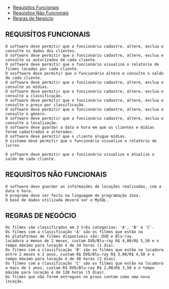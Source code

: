 * [Requisítos Funcionais](#requis%C3%8Dtos-funcionais)
* [Requisítos Não Funcionais](#requis%C3%8Dtos-n%C3%83o-funcionais)
* [Regras de Negócio](#regras-de-neg%C3%93cio)

## REQUISÍTOS FUNCIONAIS

    O software deve permitir que o funcionário cadastre, altere, exclua e consulte os dados dos clientes.
    O software deve permitir que o funcionário cadastre, altere, exclua e consulte os autorizados de cada cliente.
	O software deve permitir que o funcionário visualize o relatório de filmes locados por cada cliente.
	O sosftware deve permitir que o funcionário altere e consulte o saldo de cada cliente.
	O software deve permitir que o funcionário cadastre, altere, exclua e consulte as mídias.
    O software deve permitir que o funcionário cadastre, altere, exclua e consulte a classificação.
	O software deve permitir que o funcionário cadastre, altere, exclua e consulte o preço por classificação.
	O software deve permitir que o funcionário cadastre, altere, exclua e consulte o gênero.
	O software deve permitir que o funcionário cadastre, altere, exclua e consulte a localização.
	O software deve guardar a data e hora em que os clientes e mídias forem cadastrados e alterados.
	O software deve permitir que o cliente alugue mídias.
    O sistema deve permitir que o funcionário visualize o relatório de lucros.

    O software deve permitir que o funcionário visualize e atualize o saldo de cada cliente.


##  REQUISÍTOS NÃO FUNCIONAIS

    O software deve guardar as informações de locações realizadas, com a data e hora.
    O programa deve ser feito na linguagem de programação Java.
    O base de dados utilizada deverá ser o MySQL.

##   REGRAS DE NEGÓCIO

    Os filmes são classificados em 3 três categorias: 'A', 'B' e 'C'. 
    Os filmes com a classificação 'A' são os filmes que estão na 
    As plataformas de filmes disponíveis são: DVD e Blu-ray.
    locadora a menos de 2 meses, custam DVD/Blu-ray R$ 4,00/R$ 5,50 e o tempo máximo para locação é de 24 horas (1 dia).
    Os filmes com a classificação 'B' são os filmes que estão na locadora entre 2 meses e 2 anos, custam R$ DVD/Blu-ray R$ 3,00/R$ 4,50 e o 
    tempo máximo para locação é de 48 horas (2 dias). 
    Os filmes com a classificação 'C' são os filmes que estão na locadora a mais de 2 anos, custam R$ DVD/Blu-ray R$ 2,00/R$ 3,50 e o tempo 
    máximo para locação é de 120 horas (5 dias).
    Os filmes que não forem entregues no prazo contam como uma nova locação.